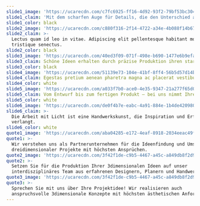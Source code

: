 ```yaml
---
slide1_image: 'https://ucarecdn.com/c7fc6925-ff16-4d92-93f2-79bf53bc3041/'
slide1_claim: 'Mit dem scharfen Auge für Details, die den Unterschied ausmachen.'
slide1_color: black
slide2_image: 'https://ucarecdn.com/c880f316-2f14-4722-a34e-4b088f14b67e/'
slide2_claim: >-
  Lectus quam id leo in vitae. Adipiscing elit pellentesque habitant morbi
  tristique senectus.
slide2_color: black
slide3_image: 'https://ucarecdn.com/40ed3f09-071f-498e-b690-1477e6b9efa9/'
slide3_claim: Schöne Ideen erhalten durch präzise Produktion ihren starken Ausdruck.
slide3_color: black
slide4_image: 'https://ucarecdn.com/51139e73-104e-41bf-8ff4-56b5d57d14bf/'
slide4_claim: Egestas pretium aenean pharetra magna ac placerat vestibulum lectus mauris.
slide4_color: white
slide5_image: 'https://ucarecdn.com/a033f7b0-ace0-4e35-9347-21a277f65d0a/'
slide5_claim: Vom Entwurf bis zum fertigen Produkt — bei uns nimmt Ihre Idee Form an.
slide5_color: white
slide6_image: 'https://ucarecdn.com/de0f4b7e-eabc-4a91-884e-1b4de420980e/'
slide6_claim: >-
  Die Arbeit mit Licht ist eine Handwerkskunst, die Inspiration und Erfahrung
  verlangt.
slide6_color: white
quote1_image: 'https://ucarecdn.com/aba04285-e172-4eaf-8918-2034eeac49f6/'
quote1: >-
  Wir verstehen uns als Partnerunternehmen für die Ideenfindung und Umsetzung
  dreidimensionaler Projekte mit höchsten Ansprüchen.
quote2_image: 'https://ucarecdn.com/3f42f1de-c9b5-4467-a45c-a849db8f2d93/'
quote2: >-
  Setzen Sie für die Produktion Ihrer 3dimensionalen Ideen auf unser
  interdisziplinäres Team aus erfahrenen Designern, Planern und Handwerkern.
quote3_image: 'https://ucarecdn.com/3f42f1de-c9b5-4467-a45c-a849db8f2d93/'
quote3: >-
  Sprechen Sie mit uns über Ihre Projektidee! Wir realisieren auch
  anspruchsvolle 3dimensionale Konzepte mit höchsten ästhetischen Anforderungen.
---
```


